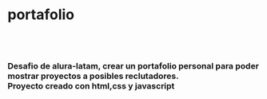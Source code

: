 # portafolio
<br>
<br>
<h3>Desafio de alura-latam, crear un portafolio personal para poder mostrar proyectos a posibles reclutadores. <br>
Proyecto creado con html,css y javascript</h3>
